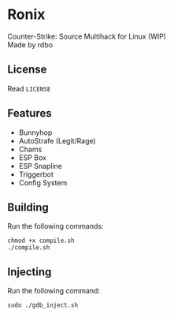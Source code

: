 # Ronix
Counter-Strike: Source Multihack for Linux (WIP)  
Made by rdbo  

## License
Read `LICENSE`

## Features
- Bunnyhop
- AutoStrafe (Legit/Rage)
- Chams
- ESP Box
- ESP Snapline
- Triggerbot
- Config System

## Building
Run the following commands:
```
chmod +x compile.sh
./compile.sh
```
## Injecting
Run the following command:
```
sudo ./gdb_inject.sh
```
